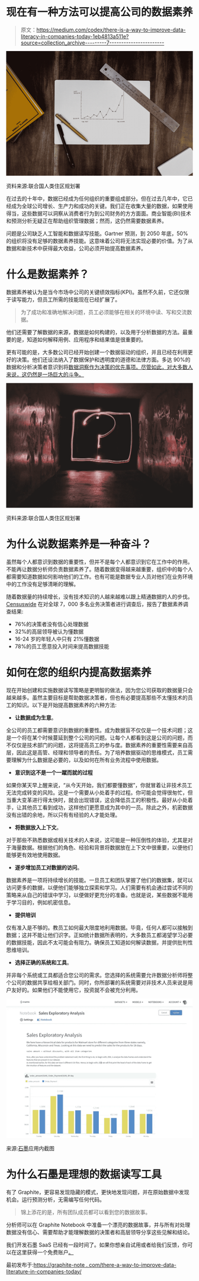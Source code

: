 # 现在有一种方法可以提高公司的数据素养

> 原文：<https://medium.com/codex/there-is-a-way-to-improve-data-literacy-in-companies-today-1eb4813a511e?source=collection_archive---------7----------------------->

![](img/6cf40e1bf7659afc21fa6401d4559a54.png)

资料来源:联合国人类住区规划署

在过去的十年中，数据已经成为任何组织的重要组成部分。但在过去几年中，它已经成为全球公司增长、生产力和成功的关键。我们正在收集大量的数据，如果使用得当，这些数据可以洞察从消费者行为到公司财务的方方面面。商业智能(BI)技术和预测分析无疑正在帮助组织管理数据；然而，这仍然需要数据素养。

问题是公司缺乏人工智能和数据读写技能。Gartner 预测，到 2050 年底，50%的组织将没有足够的数据素养技能。这意味着公司将无法实现必要的价值。为了从数据和新技术中获得最大收益，公司必须开始提高数据素养。

# 什么是数据素养？

数据素养被认为是当今市场中公司的关键绩效指标(KPI)。虽然不久前，它还仅限于读写能力，但员工所需的技能现在已经扩展了。

> 为了成功和准确地解决问题，员工必须能够在相关的环境中读、写和交流数据。

他们还需要了解数据的来源，数据是如何构建的，以及用于分析数据的方法。最重要的是，知道如何解释用例、应用程序和结果值是很重要的。

更有可能的是，大多数公司已经开始创建一个数据驱动的组织，并且已经在利用更好的决策。他们还设法纳入了数据保护和透明度的道德和法律方面。多达 90%的数据和分析决策者意识到将[数据洞察作为决策的优先事项。尽管如此，对大多数人来说，这仍然是一场巨大的斗争。](https://www.forrester.com/report/Data+Literacy+Matters+The+Writings+On+The+Wall/-/E-RES149295)

![](img/7b1bea5576697349a43e5326f366e0ca.png)

资料来源:联合国人类住区规划署

# 为什么说数据素养是一种奋斗？

虽然每个人都意识到数据的重要性，但并不是每个人都意识到它在工作中的作用。不能再让数据分析师负责数据素养了。随着数据变得越来越重要，组织中的每个人都需要知道数据如何影响他们的工作。也有可能是数据专业人员对他们在业务环境中的工作没有足够清晰的理解。

随着数据量的持续增长，没有技术知识的人越来越难以跟上精通数据的人的步伐。 [Censuswide](https://censuswide.com/) 在对全球 7，000 多名业务决策者进行调查后，报告了数据素养调查结果:

*   76%的决策者没有信心处理数据
*   32%的高层领导被认为懂数据
*   16-24 岁的年轻人中只有 21%懂数据
*   78%的员工愿意投入时间来提高数据技能

# 如何在您的组织内提高数据素养

现在开始创建和实施数据读写策略是更明智的做法，因为您公司获取的数据量只会越来越多。虽然主要目标是帮助数据决策者，但也有必要提高那些不太懂技术的员工的知识。以下是开始提高数据素养的六种方法:

*   **让数据成为生意**。

全公司的员工都需要意识到数据的重要性。成为数据盲不仅仅是一个技术问题；这是一个将在某个时候蔓延到整个公司的问题。让每个人都看到这是公司的问题，而不仅仅是技术部门的问题，这将提高员工的参与度。数据素养的重要性需要来自高层，因此这是高管、经理和领导者的责任。为了培养数据驱动的思维模式，员工需要理解为什么数据是必要的，以及如何在所有业务流程中使用数据。

*   **意识到这不是一个一蹴而就的过程**

如果你某天早上醒来说，“从今天开始，我们都要懂数据”，你就冒着让非技术员工无法完成转变的风险。这是一个需要从小处着手的过程。你可能会觉得很匆忙，但当重大变革进行得太快时，就会出现错误，这会降低员工的积极性。最好从小处着手，让其他员工看到成功，这样他们更愿意成为其中的一员。除此之外，机密数据没有出错的余地，所以只有有经验的人才能处理。

*   **将数据放入上下文**。

对于那些不熟悉数据或相关技术的人来说，这可能是一种压倒性的体验，尤其是对于海量数据。根据他们的角色、经验和背景将数据放在上下文中很重要，以便他们能够更有效地使用数据。

*   **逐步增加员工对数据的访问**。

数据素养是一项将持续增长的技能。一旦员工和团队掌握了他们的数据集，就可以访问更多的数据，以便他们能够独立探索和学习。人们需要有机会通过尝试不同的策略来从自己的错误中学习，以便做好更充分的准备。也就是说，某些数据不能用于学习目的，例如机密信息。

*   **提供培训**

仅有准入是不够的。教员工如何最大限度地利用数据。毕竟，任何人都可以接触到数据；这并不能让他们识字。正如统计数据所表明的，大多数员工都渴望学习必要的数据技能，因此不太可能会有阻力。确保员工知道如何解读数据，并提供批判性思维培训。

*   **选择正确的系统和工具**。

并非每个系统或工具都适合您公司的需求。您选择的系统需要允许数据分析师将整个公司的数据共享给相关部门。同时，你所部署的系统需要对非技术人员来说是用户友好的。如果他们不能使用它，投资就不会被充分利用。

![](img/3d2de6195d30d2ca3519e59d66387b23.png)

来源:[石墨](https://graphite-note.com/)应用内截图

# 为什么石墨是理想的数据读写工具

有了 Graphite，更容易发现隐藏的模式，更快地发现问题，并在原始数据中发现机会。运行预测分析，无需编写任何代码。

> 锦上添花的是，所有团队成员都可以看到您的数据故事。

分析师可以在 Graphite Notebook 中准备一个漂亮的数据故事，并与所有对处理数据没有信心、需要帮助才能理解数据的决策者和高层领导分享这些见解和结论。

我们开发石墨 SaaS 已经有一段时间了。如果你想亲自试用或者给我们反馈，你可以在这里获得一个免费账户[。](https://app.graphite-note.com/#/signup)

最初发布于:[https://graphite-note . com/there-a-way-to-improve-data-literature-in-companies-today/](https://graphite-note.com/there-is-a-way-to-improve-data-literacy-in-companies-today/)